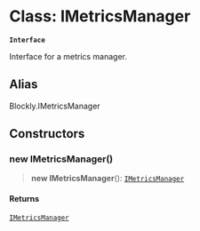 # Class: IMetricsManager

**`Interface`**

Interface for a metrics manager.

## Alias

Blockly.IMetricsManager

## Constructors

### new IMetricsManager()

> **new IMetricsManager**(): [`IMetricsManager`](IMetricsManager.md)

#### Returns

[`IMetricsManager`](IMetricsManager.md)

